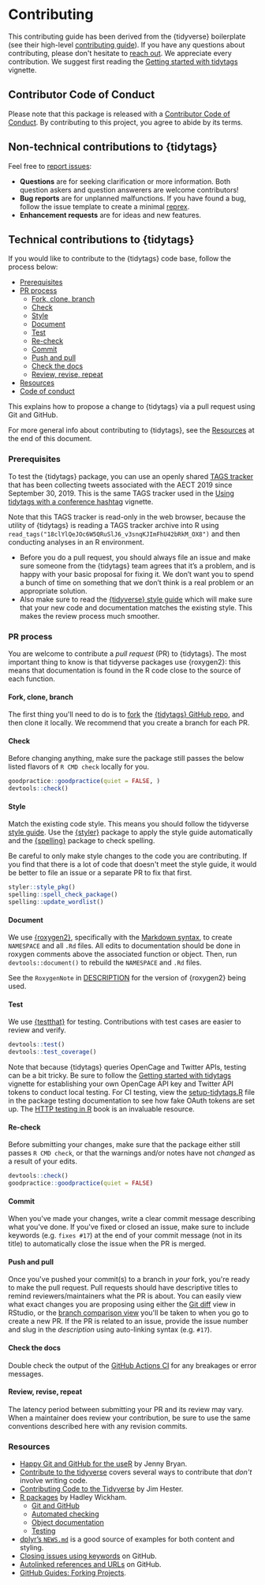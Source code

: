 # Contributing 

This contributing guide has been derived from the {tidyverse} boilerplate (see their high-level [contributing guide](https://www.tidyverse.org/contribute/)). If you have any questions about contributing, please don't hesitate to [reach out](https://docs.ropensci.org/tidytags/#getting-help). We appreciate every contribution. We suggest first reading the [Getting started with tidytags](https://docs.ropensci.org/tidytags/articles/setup.html) vignette.

## Contributor Code of Conduct

Please note that this package is released with a [Contributor Code of Conduct](https://ropensci.org/code-of-conduct/). By contributing to this project, you agree to abide by its terms.

## Non-technical contributions to {tidytags}

Feel free to [report issues](https://github.com/ropensci/tidytags/issues):

* **Questions** are for seeking clarification or more information. Both question askers and question answerers are welcome contributors!
* **Bug reports** are for unplanned malfunctions. If you have found a bug, follow the issue template to create a minimal [reprex](https://www.tidyverse.org/help/#reprex).
* **Enhancement requests** are for ideas and new features.

## Technical contributions to {tidytags}

If you would like to contribute to the {tidytags} code base, follow the process below: 

* [Prerequisites](#prerequisites)
* [PR process](#pr-process)
  * [Fork, clone, branch](#fork-clone-branch)
  * [Check](#check)
  * [Style](#style)
  * [Document](#document)
  * [Test](#test)
  * [Re-check](#re-check)
  * [Commit](#commit)
  * [Push and pull](#push-and-pull)
  * [Check the docs](#check-the-docs)
  * [Review, revise, repeat](#review-revise-repeat)
* [Resources](#resources)
* [Code of conduct](#code-of-conduct)

This explains how to propose a change to {tidytags} via a pull request using
Git and GitHub. 

For more general info about contributing to {tidytags}, see the 
[Resources](#resources) at the end of this document.

### Prerequisites

To test the {tidytags} package, you can use an openly shared [TAGS tracker](https://docs.google.com/spreadsheets/d/18clYlQeJOc6W5QRuSlJ6_v3snqKJImFhU42bRkM_OX8) that has been collecting tweets associated with the AECT 2019 since September 30, 2019. This is the same TAGS tracker used in the [Using tidytags with a conference hashtag](https://docs.ropensci.org/tidytags/articles/tidytags-with-conf-hashtags.html) vignette. 

Note that this TAGS tracker is read-only in the web browser, because the utility of {tidytags} is reading a TAGS tracker archive into R using `read_tags("18clYlQeJOc6W5QRuSlJ6_v3snqKJImFhU42bRkM_OX8")` and then conducting analyses in an R environment.

* Before you do a pull request, you should always file an issue and make sure someone from the {tidytags} team agrees that it’s a problem, and is happy with your basic proposal for fixing it. We don’t want you to spend a bunch of time on something that we don’t think is a real problem or an appropriate solution.
* Also make sure to read the [{tidyverse} style guide](http://style.tidyverse.org/) which will make sure that your new code and documentation matches the existing style. This makes the review process much smoother.

### PR process

You are welcome to contribute a *pull request* (PR) to {tidytags}. The most important thing to know is that tidyverse packages use {roxygen2}: this means that documentation is found in the R code close to the source of each function.

#### Fork, clone, branch

The first thing you'll need to do is to [fork](https://help.github.com/articles/fork-a-repo/) 
the [{tidytags} GitHub repo](https://github.com/ropensci/tidytags), and 
then clone it locally. We recommend that you create a branch for each PR.

#### Check

Before changing anything, make sure the package still passes the below listed
flavors of `R CMD check` locally for you. 

```r
goodpractice::goodpractice(quiet = FALSE, )
devtools::check()
```

#### Style

Match the existing code style. This means you should follow the tidyverse 
[style guide](http://style.tidyverse.org). Use the [{styler}](https://CRAN.R-project.org/package=styler) package to apply the style guide automatically and the [{spelling}](https://CRAN.R-project.org/package=spelling) package to check spelling.

Be careful to only make style changes to the code you are contributing. If you find that there is a lot of code that doesn't meet the style guide, it would be better to file an issue or a separate PR to fix that first.

```r
styler::style_pkg()
spelling::spell_check_package()
spelling::update_wordlist()
```

#### Document

We use [{roxygen2}](https://cran.r-project.org/package=roxygen2), specifically with the [Markdown syntax](https://cran.r-project.org/web/packages/roxygen2/vignettes/markdown.html), to create `NAMESPACE` and all `.Rd` files. All edits to documentation should be done in roxygen comments above the associated function or object. Then, run `devtools::document()` to rebuild the `NAMESPACE` and `.Rd` files.

See the `RoxygenNote` in [DESCRIPTION](DESCRIPTION) for the version of
{roxygen2} being used. 

#### Test

We use [{testthat}](https://cran.r-project.org/package=testthat) for testing. Contributions with test cases are easier to review and verify. 

```r
devtools::test()
devtools::test_coverage()
```

Note that because {tidytags} queries OpenCage and Twitter APIs, testing can be a bit tricky. Be sure to follow the [Getting started with tidytags](https://docs.ropensci.org/tidytags/articles/setup.html) vignette for establishing your own OpenCage API key and Twitter API tokens to conduct local testing. For CI testing, view the [setup-tidytags.R](tests/testthat/setup-tidytags.R) file in the package testing documentation to see how fake OAuth tokens are set up. The [HTTP testing in R](https://books.ropensci.org/http-testing/index.html) book is an invaluable resource.

#### Re-check

Before submitting your changes, make sure that the package either still
passes `R CMD check`, or that the warnings and/or notes have not _changed_
as a result of your edits.

```r
devtools::check()
goodpractice::goodpractice(quiet = FALSE)
```

#### Commit

When you've made your changes, write a clear commit message describing what
you've done. If you've fixed or closed an issue, make sure to include keywords
(e.g. `fixes #17`) at the end of your commit message (not in its
title) to automatically close the issue when the PR is merged.

#### Push and pull

Once you've pushed your commit(s) to a branch in _your_ fork, you're ready to
make the pull request. Pull requests should have descriptive titles to remind
reviewers/maintainers what the PR is about. You can easily view what exact
changes you are proposing using either the [Git diff](http://r-pkgs.had.co.nz/git.html#git-status) 
view in RStudio, or the [branch comparison view](https://help.github.com/articles/creating-a-pull-request/) 
you'll be taken to when you go to create a new PR. If the PR is related to an 
issue, provide the issue number and slug in the _description_ using 
auto-linking syntax (e.g. `#17`).

#### Check the docs

Double check the output of the [GitHub Actions CI](https://github.com/ropensci/tidytags/actions) for any breakages or error messages.

#### Review, revise, repeat

The latency period between submitting your PR and its review may vary. When a maintainer does review your contribution, be sure to use the same conventions described here with any revision commits.

### Resources

* [Happy Git and GitHub for the useR](http://happygitwithr.com/) by Jenny Bryan.
* [Contribute to the tidyverse](https://www.tidyverse.org/contribute/) covers 
   several ways to contribute that _don't_ involve writing code.
* [Contributing Code to the Tidyverse](http://www.jimhester.com/2017/08/08/contributing/) by Jim Hester.
* [R packages](http://r-pkgs.had.co.nz/) by Hadley Wickham.
  * [Git and GitHub](http://r-pkgs.had.co.nz/git.html)
  * [Automated checking](http://r-pkgs.had.co.nz/check.html)
  * [Object documentation](http://r-pkgs.had.co.nz/man.html)
  * [Testing](http://r-pkgs.had.co.nz/tests.html)
* [dplyr’s `NEWS.md`](https://github.com/tidyverse/dplyr/blob/master/NEWS.md) 
   is a good source of examples for both content and styling.
* [Closing issues using keywords](https://help.github.com/articles/closing-issues-using-keywords/) 
   on GitHub.
* [Autolinked references and URLs](https://help.github.com/articles/autolinked-references-and-urls/) 
   on GitHub.
* [GitHub Guides: Forking Projects](https://guides.github.com/activities/forking/).
